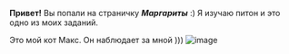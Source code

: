 **Привет!**
Вы попали на страничку **_Маргариты_** :)
Я изучаю питон и это одно из моих заданий.

Это мой кот Макс. Он наблюдает за мной )))
![image](https://user-images.githubusercontent.com/124183470/217027806-2d40e66a-687b-41e2-a5f8-90c0ecdaa3f0.png)